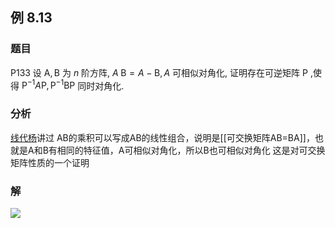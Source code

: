 ## 例 8.13
### 题目
P133 设 $\mathrm{A},\mathrm{B}$ 为 $n$ 阶方阵, $A\mathrm{\;B} = A - \mathrm{B}, A$ 可相似对角化,
证明存在可逆矩阵 $\mathrm{P}$ ,使得 ${\mathrm{P}}^{-1}A\mathrm{P},{\mathrm{P}}^{-1}\mathrm{{BP}}$ 同时对角化.
### 分析
[线代杨](https://www.bilibili.com/video/BV1Xc411f7M8?t=11.8)讲过
AB的乘积可以写成AB的线性组合，说明是[[可交换矩阵AB=BA]]，也就是A和B有相同的特征值，A可相似对角化，所以B也可相似对角化
这是对可交换矩阵性质的一个证明
### 解
![](https://img.hwenyi.tech/202410201417622.webp)

